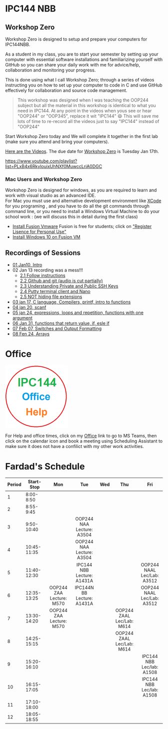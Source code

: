 # IPC144 NBB  


## Workshop Zero
Workshop Zero is designed to setup and prepare your computers for IPC144NBB.

As a student in my class, you are to start your semester by setting up your computer with essential software installations and familiarizing yourself with GitHub so you can share your daily work with me for advice/help, collaboration and monitoring your progress. 

This is done using what I call Workshop Zero; through a series of videos instructing you on how to set up your computer to code in C and use GitHub effectively for collaboration and source code management.

> This workshop was designed when I was teaching the OOP244 subject but all the material in this workshop is identical to what you need in IPC144. At any point in the videos when yous see or hear "OOP244" or "OOP345", replace it wit "IPC144" :smile: This will save me lots of time to re-record all the videos just to say "IPC144" instead of "OOP244"
 
Start Workshop Zero today and We will complete it together in the first lab (make sure you attend and bring your computers). 

[Here are the Videos](https://www.youtube.com/playlist?list=PLxB4x6RkylouixUhNXf0MuwccLriA0DGC). The due date for [Workshop Zero](https://www.youtube.com/playlist?list=PLxB4x6RkylouixUhNXf0MuwccLriA0DGC) is Tuesday Jan 17th.

https://www.youtube.com/playlist?list=PLxB4x6RkylouixUhNXf0MuwccLriA0DGC

### Mac Users and Workshop Zero
Workshop Zero is designed for windows, as you are required to learn and work with visual studio as an advanced IDE.<br />
For Mac you must use and alternative development environment like [XCode](https://www.cs.auckland.ac.nz/~paul/C/Mac/xcode/) for you programing , and you have to do all the git commands through command line, or you need to install a Windows Virtual Machine to do your school work : (we will discuss this in detail during the first class)
- [Install Fusion Vmware](https://www.vmware.com/ca/products/fusion/fusion-evaluation.html) Fusion is free for students; click on ["Register Lisence for Personal Use"](https://customerconnect.vmware.com/web/vmware/evalcenter?p=fusion-player-personal) 
- [Install Windows 10 on Fusion VM](https://www.groovypost.com/howto/create-custom-virtual-machine-vmware-fusion/)

## Recordings of Sessions
- [01 Jan10, Intro](https://youtu.be/Ljptg09jLkE)
- 02 Jan 13 recording was a mess!!!
  - [2.1 Follow instructions](https://youtu.be/7dkyxRrWTzE)
  - [2.2 Github and git (audio is cut partially)](https://youtu.be/Ba0dy2WH5W8)
  - [2.3 Understanding Private and Public SSH Keys](https://youtu.be/NqtpAnJXl3Q)
  - [2.4 Putty terminal client and Nano](https://youtu.be/s-7vAe_eZEQ)
  - [2.5 NOT hiding file extensions](https://youtu.be/ILufutqAUHs)
- [03 jan 17, C language, Compilers, printf, intro to functions](https://youtu.be/PeqJElhuTHA)
- [04 jan 20, scanf](https://youtu.be/WoEq8qcXv2g)
- [05 jan 24, expressions, loops and repetition, functions with one argument](https://youtu.be/Y0xm_OQx8Ak)
- [06 Jan 31, functions that return value, if, esle if](https://youtu.be/4wSsqcPRpYY)
- [07 Feb 07, Switches and Output Formatting](https://youtu.be/KPT1dGuO9-4)
- [08 Fen 24, Arrays](https://youtu.be/Q_4q1M_xuj8)

# Office
[![Fardad Office](images/244Office.png)](https://teams.microsoft.com/l/channel/19%3adWp8NHtKn8C43A1EsfN70Dkxi00NNSdWT5H_5RzVDI41%40thread.tacv2/General?groupId=c8867f6e-1fdd-4571-851b-6f5907940a53&tenantId=eb34f74a-58e7-4a8b-9e59-433e4c412757)

For Help and office times, click on my  [Office](https://teams.microsoft.com/l/channel/19%3adWp8NHtKn8C43A1EsfN70Dkxi00NNSdWT5H_5RzVDI41%40thread.tacv2/General?groupId=c8867f6e-1fdd-4571-851b-6f5907940a53&tenantId=eb34f74a-58e7-4a8b-9e59-433e4c412757) link to go to MS Teams, then click on the calendar icon and book a meeting using Scheduling Assistant to make sure it does not have a confilict with my other work activities.

# Fardad's Schedule
| Period | Start-Stop  | Mon | Tue | Wed | Thu | Fri |
|--------|-------------|:-----------------:|:-----------------:|:-----------------:|:-----------------:|:-----------------:|
| 1      | 8:00-8:50   |     |     |     |      |    |
| 2      | 8:55-9:45   |     |     |     |      |     |
| 3      | 9:50-10:40  |     |   OOP244 NAA <br /> Lecture: A3504   |     |     |        |
| 4      | 10:45-11:35 |     |  OOP244 NAA <br /> Lecture: A3504  |     |    |      |
| 5      | 11:40-12:30 |   |  IPC144 NBB <br /> Lecture: A1431A   |     |     |  OOP244 NAAL <br /> Lec/Lab: A3512  |
| 6      | 12:35-13:25 |  OOP244 ZAA <br /> Lecture: M570   |  IPC144N BB <br /> Lecture: A1431A    |      |      |   OOP244 NAAL <br /> Lec/Lab: A3512     |
| 7      | 13:30-14:20 |  OOP244 ZAA <br /> Lecture: M570   |     |       |  OOP244 ZAAL <br /> Lec/Lab: M614    |      |
| 8      | 14:25-15:15 |     |       |     |  OOP244 ZAAL <br /> Lec/Lab: M614  |      |
| 9      | 15:20-16:10 |     |     |     |      |    IPC144 NBB <br /> Lec/lab: A1508    |
| 10     | 16:15-17:05 |     |     |    |      |   IPC144 NBB <br /> Lec/lab: A1508   |
| 11     | 17:10-18:00 |       |     |     |      |      |
| 12     | 18:05-18:55 |       |     |   |      |      |



